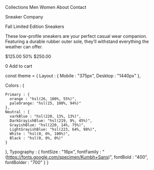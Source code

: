   Collections
  Men
  Women
  About
  Contact

  Sneaker Company

  Fall Limited Edition Sneakers

  These low-profile sneakers are your perfect casual wear companion. Featuring a 
  durable rubber outer sole, they’ll withstand everything the weather can offer.

  $125.00
  50%
  $250.00

  0
  Add to cart

  const theme = {
  Layout : {
    Mobile : "375px",
    Desktop : "1440px"
  },

  Colors : {

    Primary : {
      orange : "hsl(26, 100%, 55%)",
      paleOrange: "hsl(25, 100%, 94%)"
    },
    Neutral : {
      varkBlue : "hsl(220, 13%, 13%)",
      DarkGrayishBlue: "hsl(219, 9%, 45%)",
      GrayishBlue: "hsl(220, 14%, 75%)",
      LightGrayishBlue: "hsl(223, 64%, 98%)",
      White : "hsl(0, 0%, 100%)",
      Black : "hsl(0, 0%, 0%)"
    }
  },
  Typography : {
    fontSize : "16px",
    fontFamily : "(https://fonts.google.com/specimen/Kumbh+Sans)",
    fontBold : "400",
    fontBolder : "700"
  }
}

